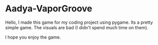# Aadya-VaporGroove
Hello, I made this game for my coding project using pygame. 
Its a pretty simple game. The visuals are bad (I didn't spend much time on them).

I hope you enjoy the game. 
